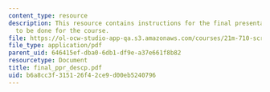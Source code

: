 ```yaml
---
content_type: resource
description: This resource contains instructions for the final presentation and paper
  to be done for the course.
file: https://ol-ocw-studio-app-qa.s3.amazonaws.com/courses/21m-710-script-analysis-fall-2005/b6a8cc3f315126f42ce9d00eb5240796_final_ppr_descp.pdf
file_type: application/pdf
parent_uid: 646415ef-dba0-6db1-df9e-a37e661f8b82
resourcetype: Document
title: final_ppr_descp.pdf
uid: b6a8cc3f-3151-26f4-2ce9-d00eb5240796
---
```

